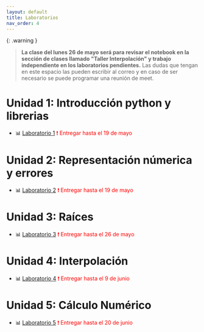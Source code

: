 ```yaml
---
layout: default
title: Laboratorios
nav_order: 4
---
```


{: .warning }
> **La clase del lunes 26 de mayo será para revisar el notebook en la sección de clases llamado "Taller Interpolación" y trabajo independiente en los laboratorios pendientes.** Las dudas que tengan en este espacio las pueden escribir al correo y en caso de ser necesario se puede programar una reunión de meet. 


# Unidad 1: Introducción python y librerias

* 📊 [Laboratorio 1](https://nbviewer.org/github/jmmarinr/ComputationalMethods/blob/master/Labs/Laboratorio_1.ipynb) <span style="color: red;">
❗ Entregar hasta el 19 de mayo
</span>

# Unidad 2: Representación númerica y errores

* 📊 [Laboratorio 2](https://nbviewer.org/github/jmmarinr/ComputationalMethods/blob/master/Labs/Laboratorio_2.ipynb) <span style="color: red;">
❗ Entregar hasta el 19 de mayo
</span>

# Unidad 3: Raíces

* 📊 [Laboratorio 3](https://nbviewer.org/github/jmmarinr/ComputationalMethods/blob/master/Labs/Laboratorio_3.ipynb) <span style="color: red;">
❗ Entregar hasta el 26 de mayo
</span>

# Unidad 4: Interpolación

* 📊 [Laboratorio 4](https://nbviewer.org/github/jmmarinr/ComputationalMethods/blob/master/Labs/Laboratorio_4.ipynb) <span style="color: red;">
❗ Entregar hasta el 9 de junio
</span>

# Unidad 5: Cálculo Numérico

* 📊 [Laboratorio 5](https://nbviewer.org/github/jmmarinr/ComputationalMethods/blob/master/Labs/Laboratorio_5.ipynb) <span style="color: red;">
❗ Entregar hasta el 20 de junio
</span>